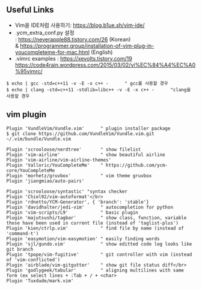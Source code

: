 ## Useful Links
* Vim을 IDE처럼 사용하기: https://blog.b1ue.sh/vim-ide/
* .ycm_extra_conf.py 설정</br>
: https://neverapple88.tistory.com/26 (Korean)</br> 
 & https://programmer.group/installation-of-vim-plug-in-youcompleteme-for-mac.html (English)
* .vimrc examples
: https://xevolts.tistory.com/19 </br>
https://code4rain.wordpress.com/2015/03/02/vi%EC%84%A4%EC%A0%95vimrc/
~~~
$ echo | gcc -std=c++11 -v -E -x c++ -      " gcc를 사용할 경우
$ echo | clang -std=c++11 -stdlib=libc++ -v -E -x c++ -      "clang을 사용할 경우
~~~
## vim plugin
~~~
Plugin 'VundleVim/Vundle.vim'      " plugin installer package
$ git clone https://github.com/VundleVim/Vundle.vim.git ~/.vim/bundle/Vundle.vim
~~~
~~~
Plugin 'scrooloose/nerdtree'       " show filelist
Plugin 'vim-airline'               " show beautiful airline
Plugin 'vim-airline/vim-airline-themes'
Plugin 'Valloric/YouCompleteMe'    " https://github.com/ycm-core/YouCompleteMe
Plugin 'morhetz/gruvbox'           " vim theme gruvbox
Plugin 'jiangmiao/auto-pairs'
~~~
~~~
Plugin 'scrooloose/syntastic' "syntax checker
Plugin 'Chiel92/vim-autoformat'</br>
Plugin 'rdnetto/YCM-Generator', { 'branch': 'stable'}
Plugin 'davidhalter/jedi-vim'      " autocompletion for python
Plugin 'vim-scripts/L9'            " basic plugin
Plugin 'majutsushi/tagbar'         " show class, function, variable those have been used in current file (instead of 'taglist-plus')
Plugin 'kien/ctrlp.vim'            " find file by name (instead of 'command-t')
Plugin 'easymotion/vim-easymotion' " easily finding words
Plugin 'sjl/gundo.vim'             " show editted code log looks like git branch
Plugin 'tpope/vim-fugitive'        " git controller with vim (instead of 'vim-conflicted')
Plugin 'airblade/vim-gitgutter'    " show git file status diff</br>
Plugin 'godlygeek/tabular'         " aligning multilines with same form (ex select lines + :Tab + / + <char>
Plugin 'Tuxdude/mark.vim'
~~~
